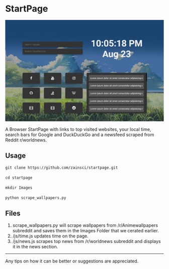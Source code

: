 # StartPage

<img src="./startpage.PNG"></img>

A Browser StartPage with links to top visited websites, your local time, search bars for Google and DuckDuckGo and a newsfeed scraped from Reddit r/worldnews.

## Usage

```
git clone https://github.com/zainsci/startpage.git

cd startpage

mkdir Images

python scrape_wallpapers.py

```

## Files

1. scrape_wallpapers.py will scrape wallpapers from /r/Animewallpapers subreddit and saves them in the Images Folder that we cerated earlier.
2. /js/time.js updates time on the page.
3. /js/news.js scrapes top news from /r/worldnews subreddit and displays it in the news section.

---

Any tips on how it can be better or suggestions are appreciated.
